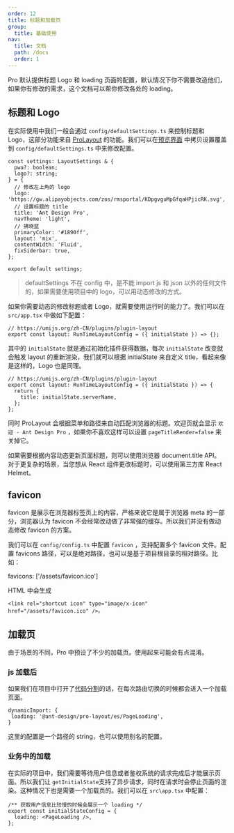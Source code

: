 ```yaml
---
order: 12
title: 标题和加载页
group:
  title: 基础使用
nav:
  title: 文档
  path: /docs
  order: 1
---
```


Pro 默认提供标题 Logo 和 loading 页面的配置，默认情况下你不需要改造他们，如果你有修改的需求，这个文档可以帮你修改各处的 loading。

## 标题和 Logo

在实际使用中我们一般会通过 `config/defaultSettings.ts` 来控制标题和 Logo，这部分功能来自 [ProLayout](https://procomponents.ant.design/components/layout) 的功能。我们可以在[预览界面](https://preview.pro.ant.design/) 中拷贝设置覆盖到 `config/defaultSettings.ts` 中来修改配置。

```tsx | pure
const settings: LayoutSettings & {
  pwa?: boolean;
  logo?: string;
} = {
  // 修改左上角的 logo
  logo: 'https://gw.alipayobjects.com/zos/rmsportal/KDpgvguMpGfqaHPjicRK.svg',
  // 设置标题的 title
  title: 'Ant Design Pro',
  navTheme: 'light',
  // 拂晓蓝
  primaryColor: '#1890ff',
  layout: 'mix',
  contentWidth: 'Fluid',
  fixSiderbar: true,
};

export default settings;
```

> defaultSettings 不在 config 中，是不能 import js 和 json 以外的任何文件的，如果需要使用项目中的 logo，可以用动态修改的方式。

如果你需要动态的修改标题或者 Logo，就需要使用运行时的能力了。我们可以在 `src/app.tsx` 中做如下配置：

```tsx | pure
// https://umijs.org/zh-CN/plugins/plugin-layout
export const layout: RunTimeLayoutConfig = ({ initialState }) => {};
```

其中的 `initialState` 就是通过初始化插件获得数据，每次 `initialState` 改变就会触发 layout 的重新渲染，我们就可以根据 initialState 来自定义 title，看起来像是这样的，Logo 也是同理。

```tsx | pure
// https://umijs.org/zh-CN/plugins/plugin-layout
export const layout: RunTimeLayoutConfig = ({ initialState }) => {
  return {
    title: initialState.serverName,
  };
};
```

同时 ProLayout 会根据菜单和路径来自动匹配浏览器的标题。欢迎页就会显示 `欢迎 - Ant Design Pro` ，如果你不喜欢这样可以设置 `pageTitleRender=false` 来关掉它。

如果需要根据内容动态更新页面标题，则可以使用浏览器 document.title API。 对于更复杂的场景，当您想从 React 组件更改标题时，可以使用第三方库 React Helmet。

## favicon

favicon 是展示在浏览器标签页上的内容，严格来说它是属于浏览器 meta 的一部分，浏览器认为 favicon 不会经常改动做了非常强的缓存。所以我们并没有做动态修改 favicon 的方案。

我们可以在 `config/config.ts` 中配置 `favicon` ，支持配置多个 favicon 文件。配置 favicons 路径，可以是绝对路径，也可以是基于项目根目录的相对路径。比如：

favicons: ['/assets/favicon.ico']

HTML 中会生成

`<link rel="shortcut icon" type="image/x-icon" href="/assets/favicon.ico" />。`

## 加载页

由于场景的不同，Pro 中预设了不少的加载页。使用起来可能会有点混淆。

### js 加载后

如果我们在项目中打开了[代码分割](https://umijs.org/zh-CN/config#dynamicimport)的话，在每次路由切换的时候都会进入一个加载页面。

```tsx | pure
dynamicImport: {
 loading: '@ant-design/pro-layout/es/PageLoading',
}
```

这里的配置是一个路径的 string，也可以使用别名的配置。

### 业务中的加载

在实际的项目中，我们需要等待用户信息或者鉴权系统的请求完成后才能展示页面。所以我们让 `getInitialState`支持了异步请求，同时在请求时会停止页面的渲染。这种情况下也是需要一个加载页的。我们可以在 `src\app.tsx` 中配置：

```tsx | pure
/** 获取用户信息比较慢的时候会展示一个 loading */
export const initialStateConfig = {
  loading: <PageLoading />,
};
```
